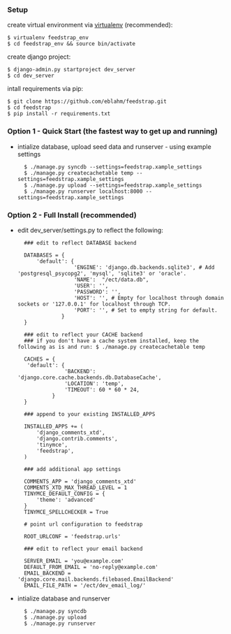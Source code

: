 ### Setup


create virtual environment via [virtualenv](https://pypi.python.org/pypi/virtualenv) (recommended):

    $ virtualenv feedstrap_env
    $ cd feedstrap_env && source bin/activate
        
create django project:
        
    $ django-admin.py startproject dev_server
    $ cd dev_server
        
intall requirements via pip:
        
    $ git clone https://github.com/eblahm/feedstrap.git
    $ cd feedstrap
    $ pip install -r requirements.txt
        
### Option 1 - Quick Start (the fastest way to get up and running)

- intialize database, upload seed data and runserver - using example settings

        $ ./manage.py syncdb --settings=feedstrap.xample_settings
        $ ./manage.py createcachetable temp --settings=feedstrap.xample_settings
        $ ./manage.py upload --settings=feedstrap.xample_settings
        $ ./manage.py runserver localhost:8000 --settings=feedstrap.xample_settings
    
### Option 2 - Full Install (recommended)
- edit dev_server/settings.py to reflect the following:
    
        ### edit to reflect DATABASE backend  
        
        DATABASES = {
            'default': {
                        'ENGINE': 'django.db.backends.sqlite3', # Add 'postgresql_psycopg2', 'mysql', 'sqlite3' or 'oracle'.
                        'NAME':  "/ect/data.db",
                        'USER': '',
                        'PASSWORD': '',
                        'HOST': '', # Empty for localhost through domain sockets or '127.0.0.1' for localhost through TCP.
                        'PORT': '', # Set to empty string for default.
                    }
        } 
        
        ### edit to reflect your CACHE backend
        ### if you don't have a cache system installed, keep the following as is and run: $ ./manage.py createcachetable temp
        
        CACHES = {
         'default': {
                     'BACKEND': 'django.core.cache.backends.db.DatabaseCache',
                     'LOCATION': 'temp',
                     'TIMEOUT': 60 * 60 * 24,
                 }
        }
        
        ### append to your existing INSTALLED_APPS
        
        INSTALLED_APPS += (
            'django_comments_xtd',
            'django.contrib.comments',
            'tinymce',
            'feedstrap',
        )
        
        ### add additional app settings
        
        COMMENTS_APP = 'django_comments_xtd'
        COMMENTS_XTD_MAX_THREAD_LEVEL = 1
        TINYMCE_DEFAULT_CONFIG = {
            'theme': 'advanced'    
        }
        TINYMCE_SPELLCHECKER = True
        
        # point url configuration to feedstrap

        ROOT_URLCONF = 'feedstrap.urls'
        
        ### edit to reflect your email backend
        
        SERVER_EMAIL = 'you@example.com'
        DEFAULT_FROM_EMAIL = 'no-reply@example.com'
        EMAIL_BACKEND = 'django.core.mail.backends.filebased.EmailBackend'
        EMAIL_FILE_PATH = '/ect/dev_email_log/'
        
- intialize database and runserver
    
        $ ./manage.py syncdb 
        $ ./manage.py upload
        $ ./manage.py runserver
